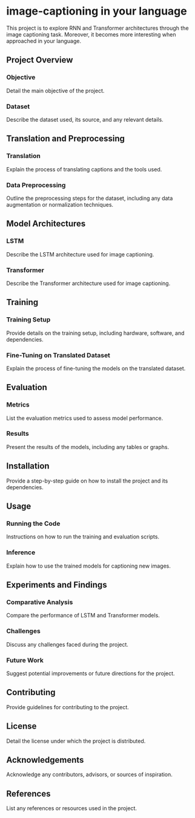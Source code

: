 # image-captioning in your language
This project is to explore RNN and Transformer architectures through the image captioning task. Moreover, it becomes more interesting when approached in your language.

## Project Overview
### Objective
Detail the main objective of the project.

### Dataset
Describe the dataset used, its source, and any relevant details.

## Translation and Preprocessing
### Translation
Explain the process of translating captions and the tools used.

### Data Preprocessing
Outline the preprocessing steps for the dataset, including any data augmentation or normalization techniques.

## Model Architectures
### LSTM
Describe the LSTM architecture used for image captioning.

### Transformer
Describe the Transformer architecture used for image captioning.

## Training
### Training Setup
Provide details on the training setup, including hardware, software, and dependencies.

### Fine-Tuning on Translated Dataset
Explain the process of fine-tuning the models on the translated dataset.

## Evaluation
### Metrics
List the evaluation metrics used to assess model performance.

### Results
Present the results of the models, including any tables or graphs.

## Installation
Provide a step-by-step guide on how to install the project and its dependencies.

## Usage
### Running the Code
Instructions on how to run the training and evaluation scripts.

### Inference
Explain how to use the trained models for captioning new images.

## Experiments and Findings
### Comparative Analysis
Compare the performance of LSTM and Transformer models.

### Challenges
Discuss any challenges faced during the project.

### Future Work
Suggest potential improvements or future directions for the project.

## Contributing
Provide guidelines for contributing to the project.

## License
Detail the license under which the project is distributed.

## Acknowledgements
Acknowledge any contributors, advisors, or sources of inspiration.

## References
List any references or resources used in the project.